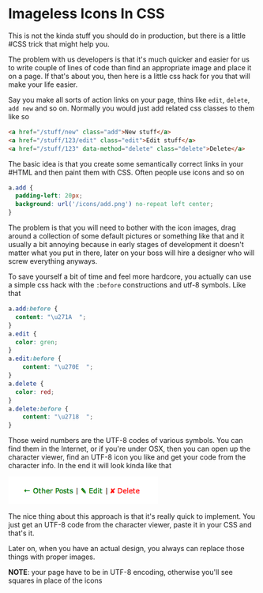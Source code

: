 # Imageless Icons In CSS

This is not the kinda stuff you should do in production, but there is a little #CSS trick that might help you.

The problem with us developers is that it's much quicker and easier for us to write couple of lines of code than find an appropriate image and place it on a page. If that's about you, then here is a little css hack for you that will make your life easier.

Say you make all sorts of action links on your page, thins like `edit`, `delete`, `add new` and so on. Normally you would just add related css classes to them like so

```html
<a href="/stuff/new" class="add">New stuff</a>
<a href="/stuff/123/edit" class="edit">Edit stuff</a>
<a href="/stuff/123" data-method="delete" class="delete">Delete</a>
```

The basic idea is that you create some semantically correct links in your #HTML and then paint them with CSS. Often people use icons and so on

```css
a.add {
  padding-left: 20px;
  background: url('/icons/add.png') no-repeat left center;
}
```

The problem is that you will need to bother with the icon images, drag around a collection of some default pictures or something like that and it usually a bit annoying because in early stages of development it doesn't matter what you put in there, later on your boss will hire a designer who will screw everything anyways.

To save yourself a bit of time and feel more hardcore, you actually can use a simple css hack with the `:before` constructions and utf-8 symbols. Like that

```css
a.add:before {
  content: "\u271A  ";
}
a.edit {
  color: gren;
}
a.edit:before {
    content: "\u270E  ";
}
a.delete {
  color: red;
}
a.delete:before {
    content: "\u2718  ";
}
```

Those weird numbers are the UTF-8 codes of various symbols. You can find them in the Internet, or if you're under OSX, then you can open up the character viewer, find an UTF-8 icon you like and get your code from the character info. In the end it will look kinda like that

![utf-8 based imageless icons](/images/2012/03/utf-8-symbols-tBVN.png)

The nice thing about this approach is that it's really quick to implement. You just get an UTF-8 code from the character viewer, paste it in your CSS and that's it.

Later on, when you have an actual design, you always can replace those things with proper images.

__NOTE__: your page have to be in UTF-8 encoding, otherwise you'll see squares in place of the icons